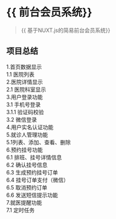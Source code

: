# {{ 前台会员系统}}

> {{ 基于NUXT.js的简易前台会员系统}}

## 项目总结  
1.首页数据显示  
    1.1 医院列表  
2.医院详情显示  
    2.1 医院科室显示  
3.用户登录功能  
    3.1 手机号登录  
        3.1.1 验证码校验  
    3.2 微信登录  
4.用户实名认证功能  
5.就诊人管理功能  
    5.1列表、添加、查看、删除  
6.预约挂号功能  
    6.1 排班、挂号详情信息  
    6.2 确认挂号信息  
    6.3 生成预约挂号订单  
    6.4 挂号订单支付（微信）  
    6.5 取消预约订单  
    6.6 发送短信提示功能  
7.就医提醒功能  
    7.1 定时任务


